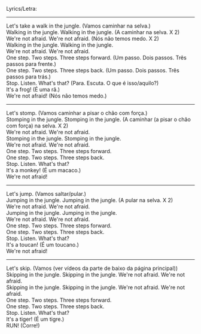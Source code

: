 
Lyrics/Letra:  

***

Let's take a walk in the jungle. (Vamos caminhar na selva.)  
Walking in the jungle. Walking in the jungle. (A caminhar na selva. X 2)  
We're not afraid. We're not afraid.  (Nós não temos medo. X 2)  
Walking in the jungle. Walking in the jungle.   
We're not afraid. We're not afraid.  
One step. Two steps. Three steps forward. (Um passo. Dois passos. Três passos para frente.)  
One step. Two steps. Three steps back. (Um passo. Dois passos. Três passos para trás.)  
Stop. Listen. What's that? (Para. Escuta. O que é isso/aquilo?)  
It's a frog! (É uma rã.)  
We're not afraid! (Nós não temos medo.)  

***

Let's stomp. (Vamos caminhar a pisar o chão com força.)  
Stomping in the jungle. Stomping in the jungle. (A caminhar (a pisar o chão com força) na selva. X 2)  
We're not afraid. We're not afraid.  
Stomping in the jungle. Stomping in the jungle.   
We're not afraid. We're not afraid.  
One step. Two steps. Three steps forward.  
One step. Two steps. Three steps back.  
Stop. Listen. What's that?  
It's a monkey! (É um macaco.)  
We're not afraid!  

***

Let's jump. (Vamos saltar/pular.)   
Jumping in the jungle. Jumping in the jungle. (A pular na selva. X 2)  
We're not afraid. We're not afraid.  
Jumping in the jungle. Jumping in the jungle.   
We're not afraid. We're not afraid.  
One step. Two steps. Three steps forward.  
One step. Two steps. Three steps back.  
Stop. Listen. What's that?   
It's a toucan! (É um toucano.)  
We're not afraid!  

***

Let's skip. (Vamos (ver vídeos da parte de baixo da página principal))  
Skipping in the jungle. Skipping in the jungle. We're not afraid. We're not afraid.  
Skipping in the jungle. Skipping in the jungle. We're not afraid. We're not afraid.  
One step. Two steps. Three steps forward.  
One step. Two steps. Three steps back.  
Stop. Listen. What's that?  
It's a tiger!  (É um tigre.)  
RUN! (Corre!)  
